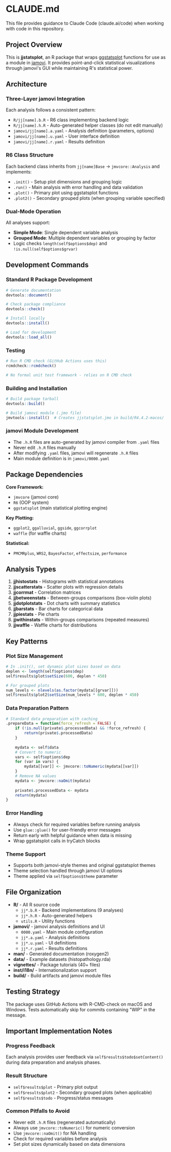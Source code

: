 # CLAUDE.md

This file provides guidance to Claude Code (claude.ai/code) when working with code in this repository.

## Project Overview

This is **jjstatsplot**, an R package that wraps [ggstatsplot](https://indrajeetpatil.github.io/ggstatsplot/) functions for use as a module in [jamovi](https://www.jamovi.org). It provides point-and-click statistical visualizations through jamovi's GUI while maintaining R's statistical power.

## Architecture

### Three-Layer jamovi Integration

Each analysis follows a consistent pattern:
- `R/jj[name].b.R` - R6 class implementing backend logic
- `R/jj[name].h.R` - Auto-generated helper classes (do not edit manually)
- `jamovi/jj[name].a.yaml` - Analysis definition (parameters, options)
- `jamovi/jj[name].u.yaml` - User interface definition
- `jamovi/jj[name].r.yaml` - Results definition

### R6 Class Structure

Each backend class inherits from `jj[name]Base` → `jmvcore::Analysis` and implements:
- `.init()` - Setup plot dimensions and grouping logic
- `.run()` - Main analysis with error handling and data validation
- `.plot()` - Primary plot using ggstatsplot functions
- `.plot2()` - Secondary grouped plots (when grouping variable specified)

### Dual-Mode Operation

All analyses support:
- **Simple Mode**: Single dependent variable analysis
- **Grouped Mode**: Multiple dependent variables or grouping by factor
- Logic checks `length(self$options$dep)` and `!is.null(self$options$grvar)`

## Development Commands

### Standard R Package Development
```r
# Generate documentation
devtools::document()

# Check package compliance
devtools::check()

# Install locally
devtools::install()

# Load for development
devtools::load_all()
```

### Testing
```r
# Run R CMD check (GitHub Actions uses this)
rcmdcheck::rcmdcheck()

# No formal unit test framework - relies on R CMD check
```

### Building and Installation
```r
# Build package tarball
devtools::build()

# Build jamovi module (.jmo file)
jmvtools::install()  # Creates jjstatsplot.jmo in build/R4.4.2-macos/
```

### jamovi Module Development
- The `.h.R` files are auto-generated by jamovi compiler from `.yaml` files
- Never edit `.h.R` files manually
- After modifying `.yaml` files, jamovi will regenerate `.h.R` files
- Main module definition is in `jamovi/0000.yaml`

## Package Dependencies

**Core Framework:**
- `jmvcore` (jamovi core)
- `R6` (OOP system)
- `ggstatsplot` (main statistical plotting engine)

**Key Plotting:**
- `ggplot2`, `ggalluvial`, `ggside`, `ggcorrplot`
- `waffle` (for waffle charts)

**Statistical:**
- `PMCMRplus`, `WRS2`, `BayesFactor`, `effectsize`, `performance`

## Analysis Types

1. **jjhistostats** - Histograms with statistical annotations
2. **jjscatterstats** - Scatter plots with regression details  
3. **jjcorrmat** - Correlation matrices
4. **jjbetweenstats** - Between-groups comparisons (box-violin plots)
5. **jjdotplotstats** - Dot charts with summary statistics
6. **jjbarstats** - Bar charts for categorical data
7. **jjpiestats** - Pie charts
8. **jjwithinstats** - Within-groups comparisons (repeated measures)
9. **jjwaffle** - Waffle charts for distributions

## Key Patterns

### Plot Size Management
```r
# In .init(), set dynamic plot sizes based on data
deplen <- length(self$options$dep)
self$results$plot$setSize(600, deplen * 450)

# For grouped plots
num_levels <- nlevels(as.factor(mydata[[grvar]]))
self$results$plot2$setSize(num_levels * 600, deplen * 450)
```

### Data Preparation Pattern
```r
# Standard data preparation with caching
.prepareData = function(force_refresh = FALSE) {
    if (!is.null(private$.processedData) && !force_refresh) {
        return(private$.processedData)
    }
    
    mydata <- self$data
    # Convert to numeric
    vars <- self$options$dep
    for (var in vars) {
        mydata[[var]] <- jmvcore::toNumeric(mydata[[var]])
    }
    # Remove NA values
    mydata <- jmvcore::naOmit(mydata)
    
    private$.processedData <- mydata
    return(mydata)
}
```

### Error Handling
- Always check for required variables before running analysis
- Use `glue::glue()` for user-friendly error messages
- Return early with helpful guidance when data is missing
- Wrap ggstatsplot calls in tryCatch blocks

### Theme Support
- Supports both jamovi-style themes and original ggstatsplot themes
- Theme selection handled through jamovi UI options
- Theme applied via `self$options$theme` parameter

## File Organization

- **R/** - All R source code
  - `jj*.b.R` - Backend implementations (9 analyses)
  - `jj*.h.R` - Auto-generated helpers
  - `utils.R` - Utility functions
- **jamovi/** - jamovi analysis definitions and UI
  - `0000.yaml` - Main module configuration
  - `jj*.a.yaml` - Analysis definitions
  - `jj*.u.yaml` - UI definitions
  - `jj*.r.yaml` - Results definitions
- **man/** - Generated documentation (roxygen2)
- **data/** - Example datasets (histopathology.rda)
- **vignettes/** - Package tutorials (40+ files)
- **inst/i18n/** - Internationalization support
- **build/** - Build artifacts and jamovi module files

## Testing Strategy

The package uses GitHub Actions with R-CMD-check on macOS and Windows. Tests automatically skip for commits containing "WIP" in the message.

## Important Implementation Notes

### Progress Feedback
Each analysis provides user feedback via `self$results$todo$setContent()` during data preparation and analysis phases.

### Result Structure
- `self$results$plot` - Primary plot output
- `self$results$plot2` - Secondary grouped plots (when applicable)
- `self$results$todo` - Progress/status messages

### Common Pitfalls to Avoid
- Never edit `.h.R` files (regenerated automatically)
- Always use `jmvcore::toNumeric()` for numeric conversion
- Use `jmvcore::naOmit()` for NA handling
- Check for required variables before analysis
- Set plot sizes dynamically based on data dimensions